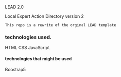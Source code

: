 LEAD 2.0

Local Expert Action Directory version 2

`This repo is a rewrite of the orginal LEAD template`

### technologies used.

HTML
CSS
JavaScript

#### technologies that might be used

Boostrap5